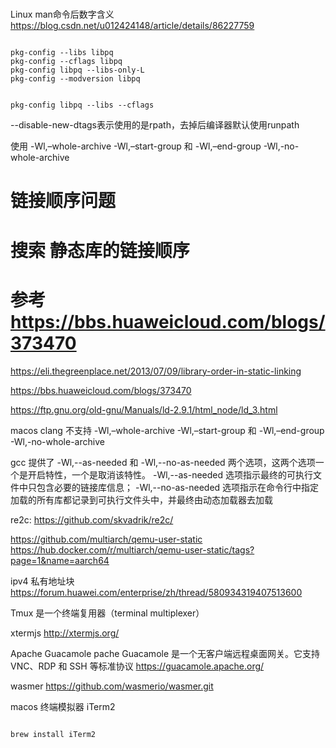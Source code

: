 

#


Linux man命令后数字含义  https://blog.csdn.net/u012424148/article/details/86227759



```shell

pkg-config --libs libpq
pkg-config --cflags libpq
pkg-config libpq --libs-only-L
pkg-config --modversion libpq


pkg-config libpq --libs --cflags

```

--disable-new-dtags表示使用的是rpath，去掉后编译器默认使用runpath


使用 -Wl,–whole-archive -Wl,–start-group 和 -Wl,–end-group -Wl,-no-whole-archive

# 链接顺序问题
# 搜索 静态库的链接顺序
# 参考 https://bbs.huaweicloud.com/blogs/373470

https://eli.thegreenplace.net/2013/07/09/library-order-in-static-linking

https://bbs.huaweicloud.com/blogs/373470

https://ftp.gnu.org/old-gnu/Manuals/ld-2.9.1/html_node/ld_3.html

macos clang 不支持 -Wl,–whole-archive -Wl,–start-group 和 -Wl,–end-group -Wl,-no-whole-archive


gcc 提供了 -Wl,--as-needed 和 -Wl,--no-as-needed 两个选项，这两个选项一个是开启特性，一个是取消该特性。
-Wl,--as-needed 选项指示最终的可执行文件中只包含必要的链接库信息；
-Wl,--no-as-needed 选项指示在命令行中指定加载的所有库都记录到可执行文件头中，并最终由动态加载器去加载

re2c:
https://github.com/skvadrik/re2c/



https://github.com/multiarch/qemu-user-static
https://hub.docker.com/r/multiarch/qemu-user-static/tags?page=1&name=aarch64


ipv4 私有地址块
https://forum.huawei.com/enterprise/zh/thread/580934319407513600


Tmux 是一个终端复用器（terminal multiplexer）

xtermjs
http://xtermjs.org/

Apache Guacamole  pache Guacamole 是一个无客户端远程桌面网关。它支持 VNC、RDP 和 SSH 等标准协议
https://guacamole.apache.org/


wasmer https://github.com/wasmerio/wasmer.git


macos 终端模拟器 iTerm2
```bash

brew install iTerm2

```
